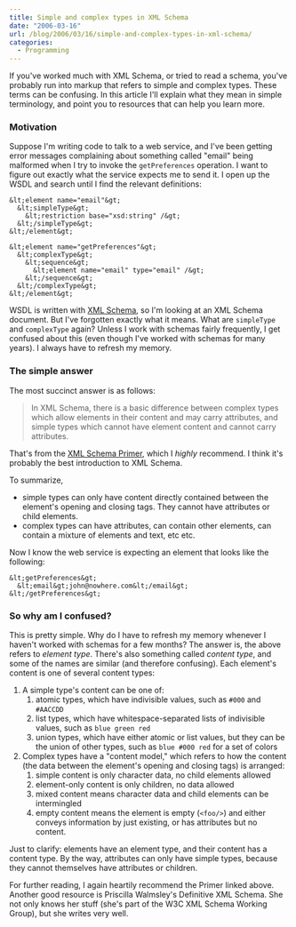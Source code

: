 ```yaml
---
title: Simple and complex types in XML Schema
date: "2006-03-16"
url: /blog/2006/03/16/simple-and-complex-types-in-xml-schema/
categories:
  - Programming
---
```

If you've worked much with XML Schema, or tried to read a schema, you've probably run into markup that refers to simple and complex types. These terms can be confusing. In this article I'll explain what they mean in simple terminology, and point you to resources that can help you learn more.

### Motivation

Suppose I'm writing code to talk to a web service, and I've been getting error messages complaining about something called "email" being malformed when I try to invoke the `getPreferences` operation. I want to figure out exactly what the service expects me to send it. I open up the WSDL and search until I find the relevant definitions:

```
&lt;element name="email"&gt;
  &lt;simpleType&gt;
    &lt;restriction base="xsd:string" /&gt;
  &lt;/simpleType&gt;
&lt;/element&gt;

&lt;element name="getPreferences"&gt;
  &lt;complexType&gt;
    &lt;sequence&gt;
      &lt;element name="email" type="email" /&gt;
    &lt;/sequence&gt;
  &lt;/complexType&gt;
&lt;/element&gt;
```

WSDL is written with [XML Schema](http://www.w3.org/XML/Schema), so I'm looking at an XML Schema document. But I've forgotten exactly what it means. What are `simpleType` and `complexType` again? Unless I work with schemas fairly frequently, I get confused about this (even though I've worked with schemas for many years). I always have to refresh my memory.

### The simple answer

The most succinct answer is as follows:

<blockquote cite="http://www.w3.org/TR/xmlschema-0/#DefnDeclars">
  <p>
    In XML Schema, there is a basic difference between complex types which allow elements in their content and may carry attributes, and simple types which cannot have element content and cannot carry attributes.
  </p>
</blockquote>

That's from the [XML Schema Primer](http://www.w3.org/TR/xmlschema-0/), which I *highly* recommend. I think it's probably the best introduction to XML Schema.

To summarize,

*   simple types can only have content directly contained between the element's opening and closing tags. They cannot have attributes or child elements.
*   complex types can have attributes, can contain other elements, can contain a mixture of elements and text, etc etc.

Now I know the web service is expecting an element that looks like the following:

```
&lt;getPreferences&gt;
  &lt;email&gt;john@nowhere.com&lt;/email&gt;
&lt;/getPreferences&gt;
```

### So why am I confused?

This is pretty simple. Why do I have to refresh my memory whenever I haven't worked with schemas for a few months? The answer is, the above refers to *element type*. There's also something called *content type*, and some of the names are similar (and therefore confusing). Each element's content is one of several content types:

1.  A simple type's content can be one of: 
    1.  atomic types, which have indivisible values, such as `#000` and `#AACCDD`
    2.  list types, which have whitespace-separated lists of indivisible values, such as `blue green red`
    3.  union types, which have either atomic or list values, but they can be the union of other types, such as `blue #000 red` for a set of colors
2.  Complex types have a "content model," which refers to how the content (the data between the element's opening and closing tags) is arranged: 
    1.  simple content is only character data, no child elements allowed
    2.  element-only content is only children, no data allowed
    3.  mixed content means character data and child elements can be intermingled
    4.  empty content means the element is empty (`<foo/>`) and either conveys information by just existing, or has attributes but no content.

Just to clarify: elements have an element type, and their content has a content type. By the way, attributes can only have simple types, because they cannot themselves have attributes or children.

For further reading, I again heartily recommend the Primer linked above. Another good resource is Priscilla Walmsley's <span class="title">Definitive XML Schema</span>. She not only knows her stuff (she's part of the W3C XML Schema Working Group), but she writes very well.


